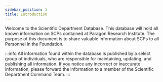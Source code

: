 ```yaml
---
sidebar_position: 1
title: Introduction
---
```


Welcome to the Scientific Department Database. This database will hold all known information on SCPs contained at Paragon Research Institute. 
The purpose of this document is to share valuable information about SCPs to all Personnel in the Foundation.

:::info
All information found within the database is published by a select group of individuals, who are responsible for maintaining, updating, and publishing all information.
If you notice any incorrect or inaccurate information, please forward the information to a member of the Scientific Department Command Team.
:::